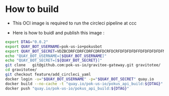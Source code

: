 # How to build

* This OCI image is required to run the circleci pipeline at ccc

* Here is how to buidl and publish this image :

```bash
export DTAG="0.0.2"
export QUAY_BOT_USERNAME=pok-us-io+pokusbot
export QUAY_BOT_SECRET=VDZBCDRFCDRFCDRFCDRFDCRFDCRFDFDFDFDFFDFDFDFDFDFM5ELFI
echo "QUAY_BOT_USERNAME=[$QUAY_BOT_USERNAME]"
echo "QUAY_BOT_SECRET=[${QUAY_BOT_SECRET}]"
git clone	git@github.com:pok-us-io/gravitee-gateway.git gravitotee/
cd gravitotee/
git checkout feature/add_circleci_yaml
docker login -u="$QUAY_BOT_USERNAME" -p="$QUAY_BOT_SECRET" quay.io
docker build --no-cache -t "quay.io/pok-us-io/pokus_api_build:${DTAG}" -f .circleci/docker/library/mvn/Dockerfile ./.circleci/docker/library/mvn/
docker push "quay.io/pok-us-io/pokus_api_build:${DTAG}"
```
